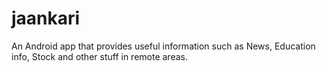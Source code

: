 # jaankari
An Android app that provides useful information such as News, Education info, Stock and other stuff in remote areas.
